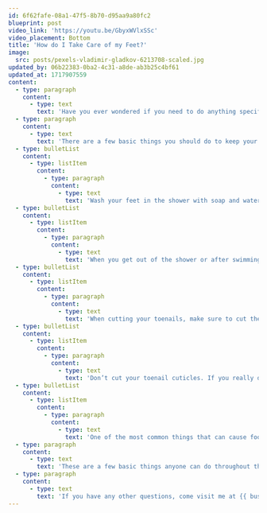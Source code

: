 ```yaml
---
id: 6f62fafe-08a1-47f5-8b70-d95aa9a80fc2
blueprint: post
video_link: 'https://youtu.be/GbyxWVlxSSc'
video_placement: Bottom
title: 'How do I Take Care of my Feet?'
image:
  src: posts/pexels-vladimir-gladkov-6213708-scaled.jpg
updated_by: 06b22383-0ba2-4c31-a8de-ab3b25c4bf61
updated_at: 1717907559
content:
  - type: paragraph
    content:
      - type: text
        text: 'Have you ever wondered if you need to do anything specific to take care of your feet? Is there something you shouldn’t do for your foot health? If you have ever wondered any of these questions, keep on reading!'
  - type: paragraph
    content:
      - type: text
        text: 'There are a few basic things you should do to keep your feet and ankles in good health.'
  - type: bulletList
    content:
      - type: listItem
        content:
          - type: paragraph
            content:
              - type: text
                text: 'Wash your feet in the shower with soap and water, and don’t just let water runover them and think that that will be enough to clean your feet! Actually, take soap, lather up your hands and make sure to wash in between your toes as well.'
  - type: bulletList
    content:
      - type: listItem
        content:
          - type: paragraph
            content:
              - type: text
                text: 'When you get out of the shower or after swimming, make sure to dry your feet well. Fungus likes to grow in warm, dark, moist places, so make sure to dry up the web spaces in between your toes as well! This will help prevent your web spaces from becoming macerated (fancy doctor terminology referring to skin becoming too wet, which can lead to skin breaking down) and help prevent athlete’s feet.'
  - type: bulletList
    content:
      - type: listItem
        content:
          - type: paragraph
            content:
              - type: text
                text: 'When cutting your toenails, make sure to cut them straight across and don’t curve down into the corners of the nail. This will help prevent ingrown toenails!'
  - type: bulletList
    content:
      - type: listItem
        content:
          - type: paragraph
            content:
              - type: text
                text: 'Don’t cut your toenail cuticles. If you really don’t like them, you can push them back with a cuticle pusher after a shower. This will help your nails look longer.'
  - type: bulletList
    content:
      - type: listItem
        content:
          - type: paragraph
            content:
              - type: text
                text: 'One of the most common things that can cause foot and ankle pain are tight calf muscles. Therefore, stretch your calf muscles as often as possible to help prevent foot and ankle pain. One of the easiest things you can do is when you are lying in bed, point your toes towards your nose until you feel a stretch in your calf. Hold that stretch for 60 seconds. Do it as often as you can.'
  - type: paragraph
    content:
      - type: text
        text: 'These are a few basic things anyone can do throughout their day to take care of their feet and ankles!'
  - type: paragraph
    content:
      - type: text
        text: 'If you have any other questions, come visit me at {{ business:name }}!'
---
```

